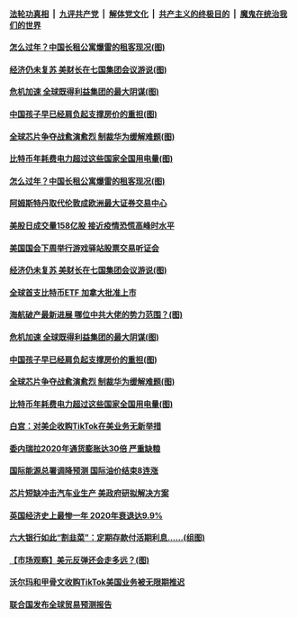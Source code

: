 

####  [法轮功真相](../../../../basic/blob/master/README.md?t=02140431) &nbsp;|&nbsp; [九评共产党](../../../../9ping.md/blob/master/README.md?t=02140431) &nbsp;|&nbsp; [解体党文化](../../../../jtdwh.md/blob/master/README.md?t=02140431)  &nbsp;|&nbsp; [共产主义的终极目的](../../../../gczydzjmd.md/blob/master/README.md?t=02140431) &nbsp;|&nbsp; [魔鬼在统治我们的世界](../../../../mgztzwmdsj.md/blob/master/README.md?t=02140431) 

#### [怎么过年？中国长租公寓爆雷的租客现况(图)](../pages/p5/962411.md?t=02140431) 

#### [经济仍未复苏 美财长在七国集团会议游说(图)](../pages/p5/962405.md?t=02140431) 

#### [危机加速 全球既得利益集团的最大阴谋(图)](../pages/p5/962330.md?t=02140431) 

#### [中国孩子早已经肩负起支撑房价的重担(图)](../pages/p5/962329.md?t=02140431) 

#### [全球芯片争夺战愈演愈烈 制裁华为缓解难题(图)](../pages/p5/962308.md?t=02140431) 

#### [比特币年耗费电力超过这些国家全国用电量(图)](../pages/p5/962304.md?t=02140431) 

#### [怎么过年？中国长租公寓爆雷的租客现况(图)](../pages/p5/962411.md?t=02140431) 

#### [阿姆斯特丹取代伦敦成欧洲最大证券交易中心](../pages/p5/962409.md?t=02140431) 

#### [美股日成交量158亿股 接近疫情恐慌高峰时水平](../pages/p5/962408.md?t=02140431) 

#### [美国国会下周举行游戏驿站股票交易听证会](../pages/p5/962407.md?t=02140431) 

#### [经济仍未复苏 美财长在七国集团会议游说(图)](../pages/p5/962405.md?t=02140431) 

#### [全球首支比特币ETF 加拿大批准上市](../pages/p5/962401.md?t=02140431) 

#### [海航破产最新进展 哪位中共大佬的势力范围？(图)](../pages/p5/962322.md?t=02140431) 

#### [危机加速 全球既得利益集团的最大阴谋(图)](../pages/p5/962330.md?t=02140431) 

#### [中国孩子早已经肩负起支撑房价的重担(图)](../pages/p5/962329.md?t=02140431) 

#### [全球芯片争夺战愈演愈烈 制裁华为缓解难题(图)](../pages/p5/962308.md?t=02140431) 

#### [比特币年耗费电力超过这些国家全国用电量(图)](../pages/p5/962304.md?t=02140431) 

#### [白宫：对美企收购TikTok在美业务无新举措](../pages/p5/962301.md?t=02140431) 

#### [委内瑞拉2020年通货膨胀达30倍 严重缺粮](../pages/p5/962299.md?t=02140431) 

#### [国际能源总署调降预测 国际油价结束8连涨](../pages/p5/962297.md?t=02140431) 

#### [芯片短缺冲击汽车业生产 美政府研拟解决方案](../pages/p5/962296.md?t=02140431) 

#### [英国经济史上最惨一年 2020年衰退达9.9%](../pages/p5/962293.md?t=02140431) 

#### [六大银行如此“割韭菜”：定期存款付活期利息……(组图)](../pages/p5/962268.md?t=02140431) 

#### [【市场观察】美元反弹还会走多远？(图)](../pages/p5/962266.md?t=02140431) 

#### [沃尔玛和甲骨文收购TikTok美国业务被无限期推迟](../pages/p5/962245.md?t=02140431) 

#### [联合国发布全球贸易预测报告](../pages/p5/962243.md?t=02140431) 

